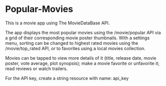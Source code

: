 # Popular-Movies
This is a movie app using The MovieDataBase API.

The app displays the most popular movies using the /movie/popular API via a grid of their corresponding movie poster thumbnails.
With a settings menu, sorting can be changed to highest rated movies using the /movie/top_rated API, or to favorites using a local movies collection.

Movies can be tapped to view more details of it (title, release date, movie poster, vote average, plot synopsis); make a movie favorite or  unfavorite it; read reviews or watch trailers.

For the API key, create a string resource with name: api_key
